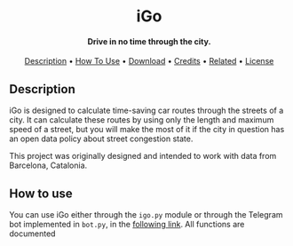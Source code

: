 <h1 align="center">
  iGo
  <br>
</h1>

<h4 align="center">Drive in no time through the city.</h4>

<p align="center">
  <a href="#description">Description</a> •
  <a href="#how-to-use">How To Use</a> •
  <a href="#download">Download</a> •
  <a href="#credits">Credits</a> •
  <a href="#related">Related</a> •
  <a href="#license">License</a>
</p>

## Description
iGo is designed to calculate time-saving car routes through the streets of a city. It can calculate these routes by using only the length and maximum speed of a street, but you will make the most of it if the city in question has an open data policy about street congestion state.

This project was originally designed and intended to work with data from Barcelona, Catalonia.

## How to use
You can use iGo either through the `igo.py` module or through the Telegram bot implemented in `bot.py`, in the [following link](https://longdogechallenge.com/). All functions are documented